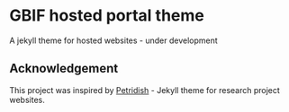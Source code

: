 # GBIF hosted portal theme

A jekyll theme for hosted websites - under development

## Acknowledgement
This project was inspired by [Petridish](https://github.com/peterdesmet/petridish) - Jekyll theme for research project websites.